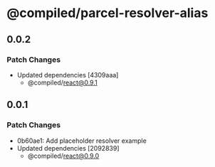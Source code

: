 # @compiled/parcel-resolver-alias

## 0.0.2

### Patch Changes

- Updated dependencies [4309aaa]
  - @compiled/react@0.9.1

## 0.0.1

### Patch Changes

- 0b60ae1: Add placeholder resolver example
- Updated dependencies [2092839]
  - @compiled/react@0.9.0
